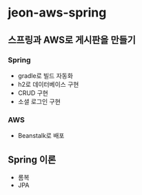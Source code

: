 # jeon-aws-spring

## 스프링과 AWS로 게시판을 만들기
### Spring
* gradle로 빌드 자동화
* h2로 데이터베이스 구현
* CRUD 구현
* 소셜 로그인 구현

### AWS

* Beanstalk로 배포

## Spring 이론
* 롬복
* JPA
